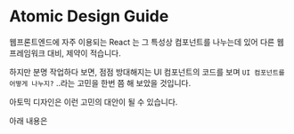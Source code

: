 # Atomic Design Guide

웹프론트엔드에 자주 이용되는 React 는 그 특성상 컴포넌트를 나누는데 있어 다른 웹 프레임워크 대비, 제약이 적습니다.

하지만 분명 작업하다 보면, 점점 방대해지는 UI 컴포넌트의 코드를 보며 `UI 컴포넌트를 어떻게 나누지?` ..라는 고민을 한번 쯤 해 보았을 것입니다.

아토믹 디자인은 이런 고민의 대안이 될 수 있습니다.

아래 내용은
